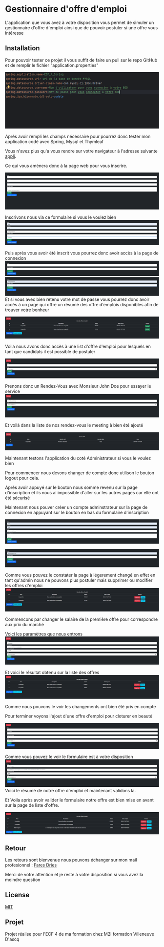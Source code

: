 # Gestionnaire d'offre d'emploi

L'application que vous avez à votre disposition vous permet de simuler un gestionnaire d'offre d'emploi ainsi que de pouvoir
postuler si une offre vous intéresse 

## Installation

Pour pouvoir tester ce projet il vous suffit de faire un pull sur le repo GitHub et de remplir le fichier "application.properties"

![img.png](img.png)

Après avoir rempli les champs nécessaire pour pourrez donc tester mon application codé avec Spring, Mysql et Thymleaf

Vous n'avez plus qu'a vous rendre sur votre navigateur à l'adresse suivante [appli](http://localhost:8080/).

Ce qui vous aménera donc à la page web pour vous inscrire.

![img_1.png](img_1.png)

Inscrivons nous via ce formulaire si vous le voulez bien 
![img_3.png](img_3.png)

Puis après vous avoir été inscrit vous pourrez donc avoir accès à la page de connexion
![img_2.png](img_2.png)
![img_4.png](img_4.png)
Et si vous avec bien retenu votre mot de passe vous pourrez donc avoir accès à un page qui offre un résumé des offre d'emplois disponibles afin de trouver votre bonheur

![img_5.png](img_5.png)

Voila nous avons donc accès à une list d'offre d'emploi pour lesquels en tant que candidats il est possible de postuler 

![img_6.png](img_6.png)

Prenons donc un Rendez-Vous avec Monsieur John Doe pour essayer le service 
![img_7.png](img_7.png)

Et voilà dans la liste de nos rendez-vous le meeting à bien été ajouté

![img_8.png](img_8.png)

Maintenant testons l'application du coté Administrateur si vous le voulez bien

Pour commencer nous devons changer de compte donc utilison le bouton logout pour cela.

Après avoir appuyé sur le bouton nous somme revenu sur la page d'inscription et ils nous ai impossible d'aller sur les autres pages car elle ont été sécurisé

Maintenant nous pouver créer un compte adminstrateur sur la page de connexion en appuyant sur le bouton en bas du formulaire d'inscription 

![img_10.png](img_10.png)

![img_11.png](img_11.png)

Comme vous pouvez le constater la page à légerement changé en effet en tant qu'admin nous ne pouvons plus postuler mais supprimer ou modifier les offres d'emploi
![img_12.png](img_12.png)

Commencons par changer le salaire de la première offre pour correspondre aux prix du marché 

Voici les paramètres que nous entrons 
![img_13.png](img_13.png)

Et voici le résultat obtenu sur la liste des offres 
![img_14.png](img_14.png)

Comme nous pouvons le voir les changements ont bien été pris en compte

Pour terminer voyons l'ajout d'une offre d'emploi pour cloturer en beauté 

![img_15.png](img_15.png)

Comme vous pouvez le voir le formulaire est à votre disposition 
![img_16.png](img_16.png)
Voici le résumé de notre offre d'emploi et maintenant validons la.

Et Voila après avoir valider le formulaire notre offre est bien mise en avant sur la page de liste d'offre.

![img_17.png](img_17.png)
## Retour

Les retours sont bienvenue nous pouvons échanger sur mon mail profesionnel : [Fares Dries ](mailto:faresdries@gmail.com)

Merci de votre attention et je reste à votre disposition si vous avez la moindre question 

## License

[MIT](https://choosealicense.com/licenses/mit/)

## Projet

Projet réalise pour l'ECF 4 de ma formation chez M2I formation Villeneuve D'ascq